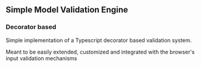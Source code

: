 ## Simple Model Validation Engine

### Decorator based

Simple implementation of a Typescript decorator based validation system.

Meant to be easily extended, customized and integrated with the browser's input validation mechanisms
